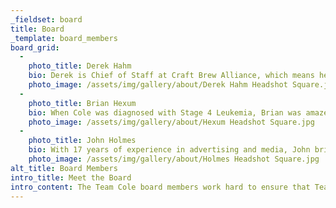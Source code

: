 ```yaml
---
_fieldset: board
title: Board
_template: board_members
board_grid:
  - 
    photo_title: Derek Hahm
    bio: Derek is Chief of Staff at Craft Brew Alliance, which means he’s one of the guys you thank whenever you sip one of your favorite beers, like Red Hook, Widmer Hefe, and Kona. Even though CBA is now the fifth largest brewery in the nation, Derek works hard to maintain close ties to the local community, giving back whenever he can. It is this commitment to others that makes him such a valued board member of Team Cole.
    photo_image: /assets/img/gallery/about/Derek Hahm Headshot Square.jpg
  - 
    photo_title: Brian Hexum
    bio: When Cole was diagnosed with Stage 4 Leukemia, Brian was amazed at how the community rallied behind his family, helping out however and whenever they could. He knows firsthand the harsh reality of caring for a child with cancer. So as board member of Team Cole, he wants other parents to know they don’t have to face it alone. His day job, however, is Business Director at Larger Thank Life. You can see their latest high quality graphics and prints throughout the city of Portland, including many Trimet buses and trains.
    photo_image: /assets/img/gallery/about/Hexum Headshot Square.jpg
  - 
    photo_title: John Holmes
    bio: With 17 years of experience in advertising and media, John brings considerable marketing expertise to Team Cole. His digital ad agency, Sq1 handles all of our marketing efforts, bringing greater levels of awareness to everything we do. A philanthropist at heart, John continues to give his 110% in promoting Team Cole, hosting fundraisers and benefits whenever he isn’t busy winning new clients.
    photo_image: /assets/img/gallery/about/Holmes Headshot Square.jpg
alt_title: Board Members
intro_title: Meet the Board
intro_content: The Team Cole board members work hard to ensure that Team Cole is performing to the best of its abilities.
---
```






